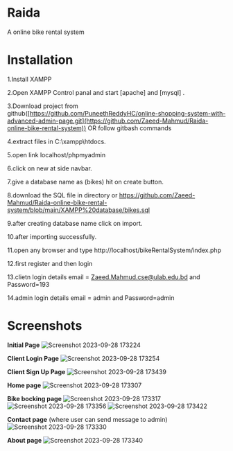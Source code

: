# Raida
A online bike rental system

# Installation
1.Install XAMPP 

2.Open XAMPP Control panal and start [apache] and [mysql] .

3.Download project from github([https://github.com/PuneethReddyHC/online-shopping-system-with-advanced-admin-page.git](https://github.com/Zaeed-Mahmud/Raida-online-bike-rental-system))
OR follow gitbash commands

4.extract files in C:\xampp\htdocs.

5.open link localhost/phpmyadmin

6.click on new at side navbar.

7.give a database name as (bikes) hit on create button.

8.download the SQL file in directory or https://github.com/Zaeed-Mahmud/Raida-online-bike-rental-system/blob/main/XAMPP%20database/bikes.sql

9.after creating database name click on import.

10.after importing successfully.

11.open any browser and type http://localhost/bikeRentalSystem/index.php

12.first register and then login

13.clietn login details email = Zaeed.Mahmud.cse@ulab.edu.bd and Password=193

14.admin login details email = admin and Password=admin

# Screenshots

**Initial Page**
![Screenshot 2023-09-28 173224](https://github.com/Zaeed-Mahmud/Raida-online-bike-rental-system/assets/146333823/2aff44bc-bbc8-4f83-a0f9-b077ce9a67af)

**Client Login Page**
![Screenshot 2023-09-28 173254](https://github.com/Zaeed-Mahmud/Raida-online-bike-rental-system/assets/146333823/da4e15e0-fccb-4111-9939-9757e0b4a577)

**Client Sign Up Page**
![Screenshot 2023-09-28 173439](https://github.com/Zaeed-Mahmud/Raida-online-bike-rental-system/assets/146333823/8006392d-3102-4f34-8ba7-270549850349)

**Home page**
![Screenshot 2023-09-28 173307](https://github.com/Zaeed-Mahmud/Raida-online-bike-rental-system/assets/146333823/3fcfa633-9780-4515-9f8b-59468f889362)

**Bike bocking page**
![Screenshot 2023-09-28 173317](https://github.com/Zaeed-Mahmud/Raida-online-bike-rental-system/assets/146333823/722ca1d5-2eda-4b40-8cb5-40a30652885e)
![Screenshot 2023-09-28 173356](https://github.com/Zaeed-Mahmud/Raida-online-bike-rental-system/assets/146333823/fc0ebc29-cd70-45fc-8a20-47176daba358)
![Screenshot 2023-09-28 173422](https://github.com/Zaeed-Mahmud/Raida-online-bike-rental-system/assets/146333823/75fce928-8c4c-42b7-825d-313acf450bdc)


**Contact page** (where user can send message to admin)
![Screenshot 2023-09-28 173330](https://github.com/Zaeed-Mahmud/Raida-online-bike-rental-system/assets/146333823/10a91f53-e09b-4fd2-9b8a-a2d92e0a9637)

**About page**
![Screenshot 2023-09-28 173340](https://github.com/Zaeed-Mahmud/Raida-online-bike-rental-system/assets/146333823/517fc772-4f49-4ee8-93ef-0e90d29196c4)







